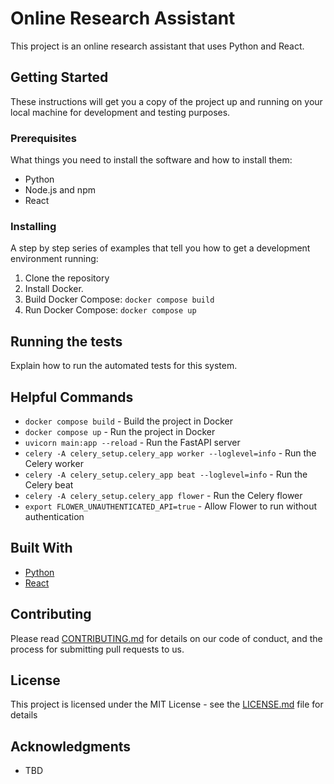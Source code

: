 # Online Research Assistant

This project is an online research assistant that uses Python and React.

## Getting Started

These instructions will get you a copy of the project up and running on your local machine for development and testing purposes.

### Prerequisites

What things you need to install the software and how to install them:

- Python
- Node.js and npm
- React

### Installing

A step by step series of examples that tell you how to get a development environment running:

1. Clone the repository
2. Install Docker.
3. Build Docker Compose: `docker compose build`
4. Run Docker Compose: `docker compose up`

## Running the tests

Explain how to run the automated tests for this system.

## Helpful Commands

- `docker compose build` - Build the project in Docker
- `docker compose up` - Run the project in Docker
- `uvicorn main:app --reload` - Run the FastAPI server
- `celery -A celery_setup.celery_app worker --loglevel=info` - Run the Celery worker
- `celery -A celery_setup.celery_app beat --loglevel=info` - Run the Celery beat
- `celery -A celery_setup.celery_app flower` - Run the Celery flower
- `export FLOWER_UNAUTHENTICATED_API=true` - Allow Flower to run without authentication

## Built With

- [Python](https://www.python.org/)
- [React](https://reactjs.org/)

## Contributing

Please read [CONTRIBUTING.md](CONTRIBUTING.md) for details on our code of conduct, and the process for submitting pull requests to us.

## License

This project is licensed under the MIT License - see the [LICENSE.md](LICENSE.md) file for details

## Acknowledgments

- TBD